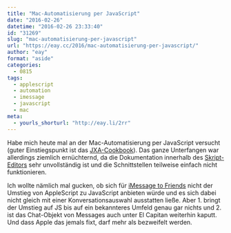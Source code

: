 ```yaml
---
title: "Mac-Automatisierung per JavaScript"
date: "2016-02-26"
datetime: "2016-02-26 23:33:40"
id: "31269"
slug: "mac-automatisierung-per-javascript"
url: "https://eay.cc/2016/mac-automatisierung-per-javascript/"
author: "eay"
format: "aside"
categories:
  - 0815
tags:
  - applescript
  - automation
  - imessage
  - javascript
  - mac
meta:
  - yourls_shorturl: "http://eay.li/2rr"
---
```


Habe mich heute mal an der Mac-Automatisierung per JavaScript versucht (guter Einstiegspunkt ist das [JXA-Cookbook](https://github.com/dtinth/JXA-Cookbook/wiki)). Das ganze Unterfangen war allerdings ziemlich ernüchternd, da die Dokumentation innerhalb des [Skript-Editors](https://en.wikipedia.org/wiki/AppleScript_Editor) sehr unvollständig ist und die Schnittstellen teilweise einfach nicht funktionieren.

Ich wollte nämlich mal gucken, ob sich für [iMessage to Friends](http://eay.cc/projects/alfred-workflow-imessage-to-friend/) nicht der Umstieg von AppleScript zu JavaScript anbieten würde und es sich dabei nicht gleich mit einer Konversations­auswahl ausstatten ließe. Aber 1. bringt der Umstieg auf JS bis auf ein bekannteres Umfeld genau gar nichts und 2. ist das Chat-Objekt von Messages auch unter El Capitan weiterhin kaputt. Und dass Apple das jemals fixt, darf mehr als bezweifelt werden.
